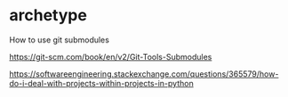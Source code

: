 # archetype
How to use git submodules


https://git-scm.com/book/en/v2/Git-Tools-Submodules

https://softwareengineering.stackexchange.com/questions/365579/how-do-i-deal-with-projects-within-projects-in-python
